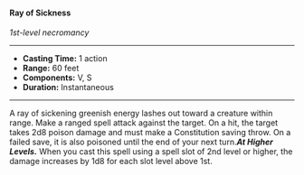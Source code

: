 #### Ray of Sickness
*1st-level necromancy*
___
- **Casting Time:** 1 action
- **Range:** 60 feet
- **Components:** V, S
- **Duration:** Instantaneous
---
A ray of sickening greenish energy lashes out toward a creature within range. Make a ranged spell attack against the target. On a hit, the target takes 2d8 poison damage and must make a Constitution saving throw. On a failed save, it is also poisoned until the end of your next turn.***At Higher Levels.*** When you cast this spell using a spell slot of 2nd level or higher, the damage increases by 1d8 for each slot level above 1st.